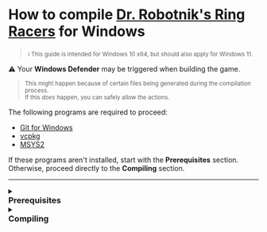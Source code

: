 # How to compile [Dr. Robotnik's Ring Racers](https://www.kartkrew.org/) for Windows

> <small>:information_source: This guide is intended for Windows 10 x64, but should also apply for Windows 11.</small>

:warning: Your **Windows Defender** may be triggered when building the game.
<small>
> This might happen because of certain files being generated during the compilation process.\
> If this _does_ happen, you can safely allow the actions.
</small>

The following programs are required to proceed:
- [Git for Windows](https://git-scm.com/)
- [vcpkg](https://vcpkg.io/en/)
- [MSYS2](https://www.msys2.org/)

If these programs aren't installed, start with the **Prerequisites** section.\
Otherwise, proceed directly to the **Compiling** section.

---

<details>
    <summary>
        <h3 style="margin-top: 0 !important; margin-bottom: 0 !important">Prerequisites</h3>
    </summary>

### 1. Set up environment variables
> One of the required packages, **MSYS2**, uses the `$HOME` environment variable. \
> To follow this guide accurately, you need to ensure that this variable exists on your system.

- Ensure that any open <img src="./assets/windows_command.png" style="vertical-align: middle"> Command Prompt or <img src="./assets/powershell-icon.png" width="20" height="14" style="vertical-align: middle">   Windows PowerShell windows are closed.
- Search for 'environment variables' in the Start Menu and select '**Edit environment variables for your account**':
  
  <img src="./assets/vmconnect_qbo07sqsKT.png">

  This will open the **Environment Variables** window, where you'll see the existing system environment variables.\
  Focus on the '**User variables**' section.

  <img src="./assets/vmconnect_kIyIQIibFL.png">

  If the `HOME` variable is already present, proceed to the [next step](#2-install-git).\
  If _not_, continue reading.

- Click on the `New...` button. This will open a `New User Variable` window:
  
  <img src="./assets/vmconnect_njEycVGoIg.png">

  Add the `HOME` variable by filling out the form, as shown below:
  | Variable name: | HOME |
  | --- | --- |
  | **Variable value**: | C:\\Users\\\<your username>

  <img src="./assets/vmconnect_UU4YxnYQKL.png">

  Replace `<your username>` with your actual username.\
  Click `OK` on the bottom-right when you're finished.

- The `HOME` variable should be visible in  '**User variables**' section.
  <img src="./assets/vmconnect_qOPmj7ujfA.png">
  
  Click `OK` on the bottom-right to close the '**Environment Variables** window.

    ---
    <small>If you're unsure, refer to the following video:</small>
    > <details><summary>Adding the HOME environment variable</summary><video src="./assets/vmconnect_Jeer1a5fPc.mp4" controls></details>

### 2. Install _Git_

- Download [**Git for Windows**](https://git-scm.com/downloads/win).
    > <small>32-bit or 64-bit, depending on [**your operating system**](https://support.microsoft.com/en-gb/windows/32-bit-and-64-bit-windows-frequently-asked-questions-c6ca9541-8dce-4d48-0415-94a3faa2e13d).</small>

- Follow each step in the setup wizard _as instructed_.
    > Leave each option set to its default value.

- <a id="open-powershell"></a>Open <img src="./assets/powershell-icon.png" width="20" height="14" style="vertical-align: middle">  Windows PowerShell by searching for it in the Start Menu.

    <small>If you're unsure, refer to the following video:</small>
    > <details><summary>Opening Windows PowerShell</summary><video src="./assets/vmconnect_dmSnbCnu2M.mp4" controls></details>

- Check if **Git** has been installed by running the following command in the terminal:
    ```powershell
    git --version
    ```
    If successful, you should see a message like this in your terminal:

    <img src="./assets/vmconnect_XX74TfqE18.gif">

    Keep this terminal **_open_** for the [next step](#3-install-vcpckg).

### 3. Install _vcpckg_

- At this point, a PowerShell terminal should be open, defaulting to your home directory (`C:\Users\<your username>`), as shown here:

    <img src="./assets/vmconnect_rZrk2hMb9s.png">

    
    > <small>If you _haven't_ got <img src="./assets/powershell-icon.png" width="20" height="14" style="vertical-align: middle"> Windows PowerShell open, follow [these instructions](#open-powershell).</small>

    
- Clone the **vcpkg** repository into a folder of your choice using **Git**, by running the following command in your terminal:

    ```bash
    git clone https://github.com/microsoft/vcpkg.git
    ```

    This will create a folder in your home directory named `vcpkg`, therefore, the full path of the repository should be:

    ```powershell
    C:\Users\<your username>\vcpkg
    ```
- Navigate to the newly-created `vcpkg` folder and run the bootstrap script:

    ```bash
    cd vcpkg; .\bootstrap-vcpkg.bat
    ```

- Check if **vcpkg** has been installed by running the following command:

    ```bash
    .\vcpkg --version
    ```

    If successful, the terminal will display the version of `vcpkg` that has been installed:

    <img src="./assets/vmconnect_70IhSxQpcc.png">

    ---
    <small>If you're unsure, refer to the following video:</small>
    > <details><summary>Installing <strong>vcpkg</strong></summary><video src="./assets/vmconnect_H2wqoaJ797.mp4" controls></details>

### 4. Install _MSYS2_

- Download [the MSYS2 installer](https://www.msys2.org/).

- Follow each step in the setup wizard _as instructed._
    > Leave each option set to its default value.

- Once installation completes, a terminal window will open. This confirms that **MSYS2** was installed succesfully.

    <img src="./assets/vmconnect_RAgEMGJ6mI.png">  

    You may now close this window and proceed to the [Compiling](#compiling-time) instructions.

    ---
    <small>If you're unsure, refer to the following video:</small>
    > <details><summary>Installing <strong>MSYS2</strong></summary><video src="./assets/vmconnect_M3QC8g8tcl.mp4" controls></details>
</details>

<details>
    <summary>
        <a id="compiling-time"></a><h3 style="margin-top: 0 !important; margin-bottom: 1!important">Compiling</h3>
    </summary>

### 1. Opening _MSYS2_

> :information_source: Copy (Ctrl+C) and paste (Ctrl+V) shortcuts do not work inside MSYS2 shells. You _can_ still right-click to copy and paste.

- Using <img src="./assets/windows_explorer.png" width="23" height="20" style="vertical-align: middle"> File Explorer, navigate to the default MSYS2 installation folder: `C:\msys64`.

- Open the **MINGW32** shell (`mingw32.exe`), as denoted by the <img src="./assets/mingw32-icon.png" width="20" height="20" style="vertical-align: middle"> icon.
    > <small> The MINGW32 shell is a **terminal** provided by MSYS2.</small> 

    <img src="./assets/vmconnect_vakLX3DiJs.png">

    Like PowerShell, this terminal opens in your home directory by default (`C:\Users\<your username>`).\
    As represented by the tilde symbol (`~`).
    
    ---
    <small>If you're unsure, refer to the following video:</small>
    > <details><summary>Opening the <strong>MINGW32</strong> shell</summary><video src="./assets/vmconnect_S8GI4PlHyD.mp4" controls></details>

### 2. Updating the package database

- Update the package database and all installed packages by running the following command in the shell:

    ```bash
    pacman -Syu
    ```

    <img src="./assets/vmconnect_NNfPQ9cFMb.gif">

    When prompted with ```Proceed with installation? [Y/n]```, ype `Y` in the terminal and press `Enter`.

- After updating, you _might_ see a message prompting you to **close** the terminal window, like this:

    ```
    To complete this update all MSYS2 processes including this terminal will be closed. Confirm to proceed [Y/n]
    ```
    If you _don't_ see this message, continue to the [next step](#3-installing-the-required-packages).

    If you _do_, type `Y` in the terminal and press `Enter`.\
    To open the terminal window again, follow the instructions in [step 1](#1-opening-msys2).

### 3. Installing the required packages
- In the **MINGW32** shell, execute the following command to install all the required packages:

    ```bash
    pacman -S make git mingw-w64-i686-gcc mingw-w64-i686-ninja mingw-w64-i686-cmake
    ```

    <img src="./assets/vmconnect_8H2ChLGlve.png">

    When prompted with: 
    
    ```
    Proceed with installation? [Y/n]
    ```
    Type `Y` in the terminal and press `Enter`.\
    Wait for the packages to finish downloading.

- To verify that all the required packages have been installed sucessfully, run the follow command in the terminal:

    ```bash
    which ninja make cmake gcc g++ git
    ```

    If the packages _have_ been installed succesfully, each command will return the path to its respective executable:

    <img src="./assets/vmconnect_DN5b3c5GFJ.png">

    Keep this terminal **_open_** for the [next step](#4-downloading-the-games-source-code).

### 4. Downloading the game's source code

> <small>:information_source: For demonstration purposes, this guide will use the _latest_ version of Dr. Robotnik's Ring Racers. As of **January 1st 2025**, that is <strong>[v2.3](https://github.com/KartKrewDev/RingRacers/tree/v2.3).</strong> </small>

- Verify that the terminal is in your home directory by running the following command:

    ```
    cd $HOME
    ```
    <img src="./assets/vmconnect_oWPQN1GUCv.png">

    > <small>The tilde symbol (~) represents your home directory.</small>

- Clone the repository for _Ring Racers_, with the following command:

    ```bash
    git clone https://github.com/KartKrewDev/RingRacers.git RingRacersRepo
    ```

    This will create a new folder in your home directory named `RingRacersRepo`, which will contain the game's source code.

    ---
    <small>If you're unsure, refer to the following video:</small>
    > <details><summary>Cloning the repository</summary><video src="./assets/vmconnect_FfnfEAf3XK.mp4" controls></details>

- <a id="ringracers-repo-inst"></a>Navigate to the new `RingRacersRepo` folder by running the command:

    ```bash
    cd RingRacersRepo
    ```
    <img src="./assets/vmconnect_NNr7fgOKer.gif">
- Switch the current branch to **v2.3** with the following command:
    ```bash
    git checkout v2.3
    ```
    > <small>If you encounter any errors when running this command, make _sure_ that you're in the `RingRacersRepo` folder.\
    > Refer to the [previous](#ringracers-repo-inst) step for instructions. </small>
- Verify that your branch is set to **v2.3**, by running:

    ```bash
    git branch
    ```

    You will see an asterisk (*) next to the current branch, which should say `(HEAD detached at v2.3)`.

    <img src="./assets/vmconnect_uv9MbLYwEU.png">

    Keep this terminal **_open_** for the [next step](#5-configuring-the-game-for-compilation).


### 5. Configuring the game for compilation
- Set the `VCPKG_ROOT` environment variable by running the following:<sup>:star:</sup>

    ```bash
    export VCPKG_ROOT="$HOME/vcpkg"
    ```

- Configure the game for building with this command: 

    ```bash
    cmake --preset ninja-x86_mingw_static_vcpkg-release
    ```

    `cmake` will begin configuriation and grab *all* the required dependecies needed to compile the game via `vcpkg`.

    <img src="./assets/vmconnect_UYKsYjhbCQ.png">

    Since this is your first time running the configuration, it may take some time, so be patient.\
    Future configurations will be faster.

- If configuration completes successfully, you _should_ see messages in the terminal like this:

    ```bash
    -- Configuring done (376.5s)
    -- Generating done (0.3s)
    -- Build files have been written to: C:/Users/<your username>/RingRacersRepo/build/ninja-x86_mingw_static_vcpkg-release
    ```

    Keep this terminal **_open_** for the [next step](#6-compiling-the-game).

    ---
    <sup>:star:</sup> <small>To avoid having to do this **all** the time, you can set `VCPKG_ROOT` as an environment variable _permanently_ with the following command:

    ```bash
    echo 'export VCPKG_ROOT="$HOME/vcpkg"' >> ~/.bashrc
    ```

    <img src="./assets/vmconnect_bLBVMGX8zv.gif">
    </small>

### 6. Compiling the game

- To begin compiling, run the following command in the terminal:

    ```bash
    cmake --build --preset ninja-x86_mingw_static_vcpkg-release
    ```

    `cmake` will finally begin the build process, compiling the source files required to build the game's executable.\
    Depending on your computer's hardware, this can either be quick or take some time.


    ---
    <small>If you're unsure, refer to the following video:</small>
    > <details><summary>Compiling the game with cmake</summary><video src="./assets/vmconnect_YAcevjsnFl.mp4" controls></details>


- If the game has succesfully compiled, you should see a message in the terminal similar to this:

    ```bash
    [475/475] Linking CXX executable bin\ringracers_v2.3.exe
    ```

    This line confirms that the build process has completed and the executable has been succesfully created.

- The executable can be found in the `build` directory: 

    ```
    build/ninja-x86_mingw_static_vcpkg-release/bin
    ```

    <img src="./assets/vmconnect_qQOXOTxHKi.png">

    This path is relative to the `RingRacers` directory. The terminal opens in your home directory by default (`C:/Users/<your username>`).\
    Therefore, the full path to your compiled game would be:
    ```
    C:\Users\<your username>\RingRacersRepo\build\ninja-x86_mingw_static_vcpkg-release\bin\ringracers_v2.3.exe
    ```

    <img src="./assets/vmconnect_aZrIqRHcrf.png">

- To run the executable, you need to copy it to the folder where you've already installed Dr. Robotnik's Ring Racers.
</details>
